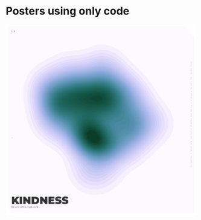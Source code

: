 # Posters using only code

![Imgur](https://github.com/hetnagda/hello-world-25-Homework/blob/main/week04-generative-artwork/posters/poster-1-kindness.png)
